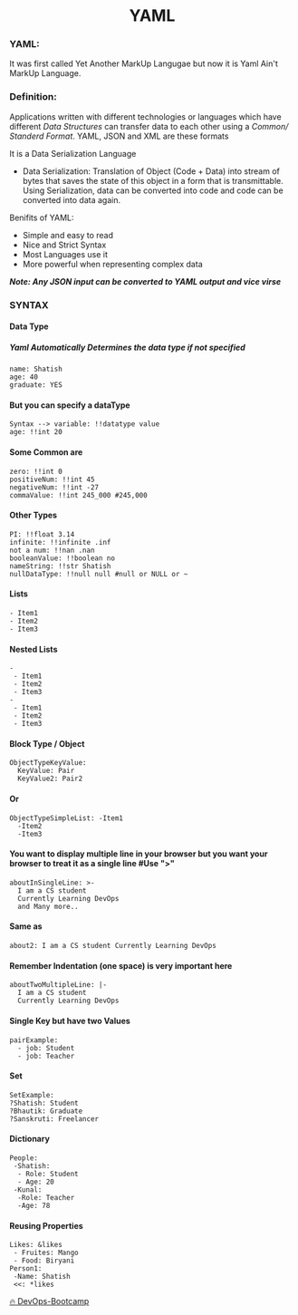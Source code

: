 <h1 align="center"> YAML </h1>

### YAML:

It was first called Yet Another MarkUp Langugae but now it is Yaml Ain't MarkUp Language.

### Definition:

Applications written with different technologies or languages which have different _Data Structures_ can transfer data to each other using a _Common/ Standerd Format_. YAML, JSON and XML are these formats

It is a Data Serialization Language

- Data Serialization:
  Translation of Object (Code + Data) into stream of bytes that saves the state of this object in a form that is transmittable. Using Serialization, data can be converted into code and code can be converted into data again.

Benifits of YAML:

- Simple and easy to read
- Nice and Strict Syntax
- Most Languages use it
- More powerful when representing complex data

**_Note: Any JSON input can be converted to YAML output and vice virse_**

### SYNTAX

#### Data Type

##### Yaml Automatically Determines the data type if not specified

```
name: Shatish
age: 40
graduate: YES
```

#### But you can specify a dataType

```
Syntax --> variable: !!datatype value
age: !!int 20
```

#### Some Common are

```
zero: !!int 0
positiveNum: !!int 45
negativeNum: !!int -27
commaValue: !!int 245_000 #245,000
```

#### Other Types

```
PI: !!float 3.14
infinite: !!infinite .inf
not a num: !!nan .nan
booleanValue: !!boolean no
nameString: !!str Shatish
nullDataType: !!null null #null or NULL or ~
```

#### Lists

```
- Item1
- Item2
- Item3
```

#### Nested Lists

```
-
 - Item1
 - Item2
 - Item3
-
 - Item1
 - Item2
 - Item3
```

#### Block Type / Object

```
ObjectTypeKeyValue:
  KeyValue: Pair
  KeyValue2: Pair2
```

#### Or

```
ObjectTypeSimpleList: -Item1
  -Item2
  -Item3
```

#### You want to display multiple line in your browser but you want your browser to treat it as a single line #Use ">"

```
aboutInSingleLine: >-
  I am a CS student
  Currently Learning DevOps
  and Many more..
```

#### Same as

```
about2: I am a CS student Currently Learning DevOps
```

#### Remember Indentation (one space) is very important here

```
aboutTwoMultipleLine: |-
  I am a CS student
  Currently Learning DevOps
```

#### Single Key but have two Values

```
pairExample:
  - job: Student
  - job: Teacher
```

#### Set

```
SetExample:
?Shatish: Student
?Bhautik: Graduate
?Sanskruti: Freelancer
```

#### Dictionary

```
People:
 -Shatish:
  - Role: Student
  - Age: 20
 -Kunal:
  -Role: Teacher
  -Age: 78
```

#### Reusing Properties

```
Likes: &likes
 - Fruites: Mango
 - Food: Biryani
Person1:
 -Name: Shatish
 <<: *likes
```

<a href="https://github.com/kunal-kushwaha/DevOps-Bootcamp"> 🔥 DevOps-Bootcamp </a>

